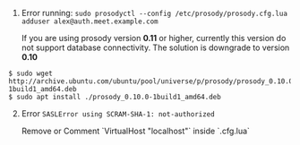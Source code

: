 1. Error running: `sudo prosodyctl --config /etc/prosody/prosody.cfg.lua adduser alex@auth.meet.example.com`
    <p>If you are using prosody version <b>0.11</b> or higher, currently this version do not support database connectivity. The solution is downgrade to version <b>0.10</b></p>
```shell
$ sudo wget http://archive.ubuntu.com/ubuntu/pool/universe/p/prosody/prosody_0.10.0-1build1_amd64.deb
$ sudo apt install ./prosody_0.10.0-1build1_amd64.deb
```

2. Error `SASLError using SCRAM-SHA-1: not-authorized`
    <p>Remove or Comment `VirtualHost "localhost"` inside `.cfg.lua`<p>
